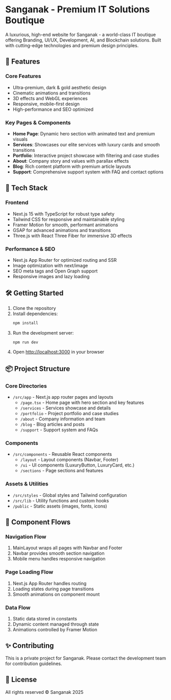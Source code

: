 # Sanganak - Premium IT Solutions Boutique

A luxurious, high-end website for Sanganak - a world-class IT boutique offering Branding, UI/UX, Development, AI, and Blockchain solutions. Built with cutting-edge technologies and premium design principles.

## 🌟 Features

### Core Features
- Ultra-premium, dark & gold aesthetic design
- Cinematic animations and transitions
- 3D effects and WebGL experiences
- Responsive, mobile-first design
- High-performance and SEO optimized

### Key Pages & Components
- **Home Page**: Dynamic hero section with animated text and premium visuals
- **Services**: Showcases our elite services with luxury cards and smooth transitions
- **Portfolio**: Interactive project showcase with filtering and case studies
- **About**: Company story and values with parallax effects
- **Blog**: Rich content platform with premium article layouts
- **Support**: Comprehensive support system with FAQ and contact options

## 🚀 Tech Stack

### Frontend
- Next.js 15 with TypeScript for robust type safety
- Tailwind CSS for responsive and maintainable styling
- Framer Motion for smooth, performant animations
- GSAP for advanced animations and transitions
- Three.js with React Three Fiber for immersive 3D effects

### Performance & SEO
- Next.js App Router for optimized routing and SSR
- Image optimization with next/image
- SEO meta tags and Open Graph support
- Responsive images and lazy loading

## 🛠️ Getting Started

1. Clone the repository
2. Install dependencies:
   ```bash
   npm install
   ```
3. Run the development server:
   ```bash
   npm run dev
   ```
4. Open [http://localhost:3000](http://localhost:3000) in your browser

## 📦 Project Structure

### Core Directories
- `/src/app` - Next.js app router pages and layouts
  - `/page.tsx` - Home page with hero section and key features
  - `/services` - Services showcase and details
  - `/portfolio` - Project portfolio and case studies
  - `/about` - Company information and team
  - `/blog` - Blog articles and posts
  - `/support` - Support system and FAQs

### Components
- `/src/components` - Reusable React components
  - `/layout` - Layout components (Navbar, Footer)
  - `/ui` - UI components (LuxuryButton, LuxuryCard, etc.)
  - `/sections` - Page sections and features

### Assets & Utilities
- `/src/styles` - Global styles and Tailwind configuration
- `/src/lib` - Utility functions and custom hooks
- `/public` - Static assets (images, fonts, icons)

## 🔄 Component Flows

### Navigation Flow
1. MainLayout wraps all pages with Navbar and Footer
2. Navbar provides smooth section navigation
3. Mobile menu handles responsive navigation

### Page Loading Flow
1. Next.js App Router handles routing
2. Loading states during page transitions
3. Smooth animations on component mount

### Data Flow
1. Static data stored in constants
2. Dynamic content managed through state
3. Animations controlled by Framer Motion

## ✨ Contributing

This is a private project for Sanganak. Please contact the development team for contribution guidelines.

## 📝 License

All rights reserved © Sanganak 2025
